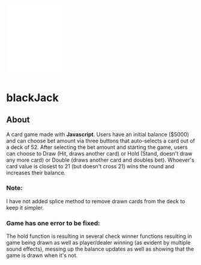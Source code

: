 <img src="logo.svg" width= "150px">

# **blackJack**

## About

A card game made with **Javascript**. Users have an initial balance ($5000) and can choose bet amount via three buttons that auto-selects a card out of a deck of 52. After selecting the bet amount and starting the game, users can choose to Draw (Hit, draws another card) or Hold (Stand, doesn't draw any more card) or Double (draws another card and doubles bet). Whoever's card value is closest to 21 (but doesn't cross 21) wins the round and increases their balance.

### Note:

I have not added splice method to remove drawn cards from the deck to keep it simpler.

### Game has one error to be fixed:

The hold function is resulting in several check winner functions resulting in game being drawn as well as player/dealer winning (as evident by multiple sound effects), messing up the balance updates as well as showing that the game is drawn when it's not.


